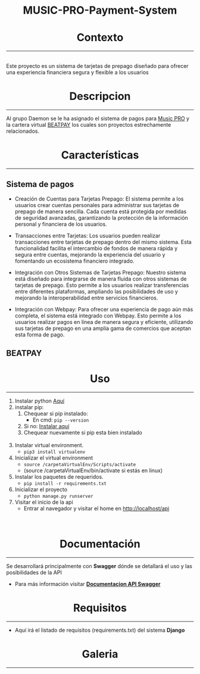 <h1 align="center"> MUSIC-PRO-Payment-System</h1>

<h1 align="center"> Contexto</h1>
<hr>
<br>
Este proyecto es un sistema de tarjetas de prepago diseñado para ofrecer una experiencia financiera segura y flexible a los usuarios


<h1 align="center"> Descripcion </h1>
<hr>

Al grupo Daemon se le ha asignado el sistema de pagos para [Music PRO](https://musicpro.bemtorres.win/) y la cartera virtual [BEATPAY](https://musicpro.bemtorres.win/tarjeta) los cuales son proyectos estrechamente relacionados.

<h1 align="center"> Características </h1>
<hr>

## Sistema de pagos
* Creación de Cuentas para Tarjetas Prepago: El sistema permite a los usuarios crear cuentas personales para administrar sus tarjetas de prepago de manera sencilla. Cada cuenta está protegida por medidas de seguridad avanzadas, garantizando la protección de la información personal y financiera de los usuarios.

* Transacciones entre Tarjetas: Los usuarios pueden realizar transacciones entre tarjetas de prepago dentro del mismo sistema. Esta funcionalidad facilita el intercambio de fondos de manera rápida y segura entre cuentas, mejorando la experiencia del usuario y fomentando un ecosistema financiero integrado.

* Integración con Otros Sistemas de Tarjetas Prepago: Nuestro sistema está diseñado para integrarse de manera fluida con otros sistemas de tarjetas de prepago. Esto permite a los usuarios realizar transferencias entre diferentes plataformas, ampliando las posibilidades de uso y mejorando la interoperabilidad entre servicios financieros.

* Integración con Webpay: Para ofrecer una experiencia de pago aún más completa, el sistema está integrado con Webpay. Esto permite a los usuarios realizar pagos en línea de manera segura y eficiente, utilizando sus tarjetas de prepago en una amplia gama de comercios que aceptan esta forma de pago.

## BEATPAY

<h1 align="center"> Uso </h1><hr>

1. Instalar python [Aquí](https://www.python.org/downloads/)
2. instalar pip:
	1. Chequear si pip instalado:
		- En cmd: <code>pip --version</code>
	2. Si no: [Instalar aquí](https://pip.pypa.io/en/stable/cli/pip_install/)
	3. Chequear nuevamente si pip esta bien instalado
	<br><br>
3. Instalar virtual environment.
    - <code>pip3 install virtualenv</code>
4. Inicializar el virtual environment
    - <code>source /carpetaVirtualEnv/Scripts/activate</code>
    - (source /carpetaVirtualEnv/bin/activate si estás en linux)
5. Instalar los paquetes de requeridos.
    - <code>pip install -r requirements.txt</code>
6. Inicializar el proyecto
    - <code>python manage.py runserver</code>
7. Visitar el inicio de la api
    - Entrar al navegador y visitar el home en [http://localhost/api](http://localhost/api)
<br>
<h1 align="center"> Documentación </h1><hr>

Se desarrollará principalmente con **Swagger** dónde se detallará el uso y las posibilidades de la API<br>
- Para más información visitar [**Documentacion API Swagger**](https://www.youtube.com/watch?v=dQw4w9WgXcQ)

<h1 align="center"> Requisitos </h1><hr>

- Aquí irá el listado de requisitos (requirements.txt) del sistema **Django**

<h1 align="center"> Galeria </h1><hr><br>
